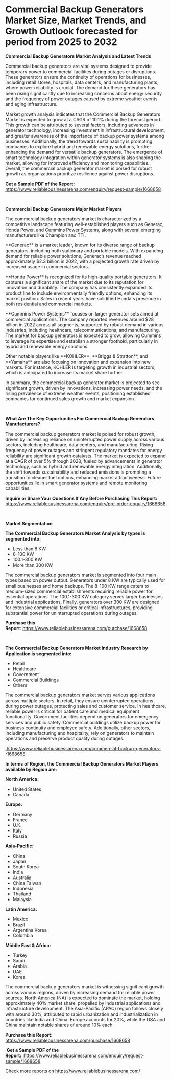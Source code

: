 <p><h1>Commercial Backup Generators Market Size, Market Trends, and Growth Outlook forecasted for period from 2025 to 2032</h1></p><p><strong>Commercial Backup Generators Market Analysis and Latest Trends</strong></p>
<p><p>Commercial backup generators are vital systems designed to provide temporary power to commercial facilities during outages or disruptions. These generators ensure the continuity of operations for businesses, including retail stores, hospitals, data centers, and manufacturing plants, where power reliability is crucial. The demand for these generators has been rising significantly due to increasing concerns about energy security and the frequency of power outages caused by extreme weather events and aging infrastructure.</p><p>Market growth analysis indicates that the Commercial Backup Generators Market is expected to grow at a CAGR of 10.1% during the forecast period. This growth can be attributed to several factors, including advances in generator technology, increasing investment in infrastructural development, and greater awareness of the importance of backup power systems among businesses. Additionally, the trend towards sustainability is prompting companies to explore hybrid and renewable energy solutions, further enhancing the demand for versatile backup generators. The emergence of smart technology integration within generator systems is also shaping the market, allowing for improved efficiency and monitoring capabilities. Overall, the commercial backup generator market is poised for robust growth as organizations prioritize resilience against power disruptions.</p></p>
<p><strong>Get a Sample PDF of the Report:&nbsp;</strong> <a href="https://www.reliablebusinessarena.com/enquiry/request-sample/1668658?utm_campaign=2928&utm_medium=2&utm_source=Github&utm_content=ia&utm_term=10042025&utm_id=commercial-backup-generators">https://www.reliablebusinessarena.com/enquiry/request-sample/1668658</a></p>
<p>&nbsp;</p>
<p><strong>Commercial Backup Generators Major Market Players</strong></p>
<p><p>The commercial backup generators market is characterized by a competitive landscape featuring well-established players such as Generac, Honda Power, and Cummins Power Systems, along with several emerging manufacturers like Champion and TTI. </p><p>**Generac** is a market leader, known for its diverse range of backup generators, including both stationary and portable models. With expanding demand for reliable power solutions, Generac’s revenue reached approximately $2.3 billion in 2022, with a projected growth rate driven by increased usage in commercial sectors.</p><p>**Honda Power** is recognized for its high-quality portable generators. It captures a significant share of the market due to its reputation for innovation and durability. The company has consistently expanded its product line to include environmentally friendly options, enhancing its market position. Sales in recent years have solidified Honda's presence in both residential and commercial markets.</p><p>**Cummins Power Systems** focuses on larger generator sets aimed at commercial applications. The company reported revenues around $28 billion in 2022 across all segments, supported by robust demand in various industries, including healthcare, telecommunications, and manufacturing. The market for backup generators is expected to grow, allowing Cummins to leverage its expertise and establish a stronger foothold, particularly in hybrid and renewable energy solutions.</p><p>Other notable players like **KOHLER**, **Briggs & Stratton**, and **Yamaha** are also focusing on innovation and expansion into new markets. For instance, KOHLER is targeting growth in industrial sectors, which is anticipated to increase its market share further.</p><p>In summary, the commercial backup generator market is projected to see significant growth, driven by innovations, increasing power needs, and the rising prevalence of extreme weather events, positioning established companies for continued sales growth and market expansion.</p></p>
<p>&nbsp;</p>
<p><strong>What Are The Key Opportunities For Commercial Backup Generators Manufacturers?</strong></p>
<p><p>The commercial backup generators market is poised for robust growth, driven by increasing reliance on uninterrupted power supply across various sectors, including healthcare, data centers, and manufacturing. Rising frequency of power outages and stringent regulatory mandates for energy reliability are significant growth catalysts. The market is expected to expand at a CAGR of over 5% through 2028, fueled by advancements in generator technology, such as hybrid and renewable energy integration. Additionally, the shift towards sustainability and reduced emissions is prompting a transition to cleaner fuel options, enhancing market attractiveness. Future opportunities lie in smart generator systems and remote monitoring capabilities.</p></p>
<p><strong>Inquire or Share Your Questions If Any Before Purchasing This Report:</strong> <a href="https://www.reliablebusinessarena.com/enquiry/pre-order-enquiry/1668658?utm_campaign=2928&utm_medium=2&utm_source=Github&utm_content=ia&utm_term=10042025&utm_id=commercial-backup-generators">https://www.reliablebusinessarena.com/enquiry/pre-order-enquiry/1668658</a></p>
<p>&nbsp;</p>
<p><strong>Market Segmentation</strong></p>
<p><strong>The Commercial Backup Generators Market Analysis by types is segmented into:</strong></p>
<p><ul><li>Less than 8 KW</li><li>8-100 KW</li><li>100.1-300 KW</li><li>More than 300 KW</li></ul></p>
<p><p>The commercial backup generators market is segmented into four main types based on power output. Generators under 8 KW are typically used for small businesses and home backups. The 8-100 KW range caters to medium-sized commercial establishments requiring reliable power for essential operations. The 100.1-300 KW category serves larger businesses and industrial applications. Finally, generators over 300 KW are designed for extensive commercial facilities or critical infrastructures, providing substantial power for uninterrupted operations during outages.</p></p>
<p><strong>Purchase this Report:&nbsp;</strong><a href="https://www.reliablebusinessarena.com/purchase/1668658?utm_campaign=2928&utm_medium=2&utm_source=Github&utm_content=ia&utm_term=10042025&utm_id=commercial-backup-generators">https://www.reliablebusinessarena.com/purchase/1668658</a></p>
<p>&nbsp;</p>
<p><strong>The Commercial Backup Generators Market Industry Research by Application is segmented into:</strong></p>
<p><ul><li>Retail</li><li>Healthcare</li><li>Government</li><li>Commercial Buildings</li><li>Others</li></ul></p>
<p><p>The commercial backup generators market serves various applications across multiple sectors. In retail, they ensure uninterrupted operations during power outages, protecting sales and customer service. In healthcare, reliable power is critical for patient care and medical equipment functionality. Government facilities depend on generators for emergency services and public safety. Commercial buildings utilize backup power for business continuity and employee safety. Additionally, other sectors, including manufacturing and hospitality, rely on generators to maintain operations and preserve product quality during outages.</p></p>
<p><a href="https://www.reliablebusinessarena.com/commercial-backup-generators-r1668658?utm_campaign=2928&utm_medium=2&utm_source=Github&utm_content=ia&utm_term=10042025&utm_id=commercial-backup-generators">&nbsp;https://www.reliablebusinessarena.com/commercial-backup-generators-r1668658</a></p>
<p><strong>In terms of Region, the Commercial Backup Generators Market Players available by Region are:</strong></p>
<p>
    <p> <strong> North America: </strong>
        <ul>
            <li>United States</li>
            <li>Canada</li>
        </ul>
        </p> 
    <p> <strong> Europe: </strong>
        <ul>
            <li>Germany</li>
            <li>France</li>
            <li>U.K.</li>
            <li>Italy</li>
            <li>Russia</li>
        </ul>
        </p> 
    <p> <strong> Asia-Pacific: </strong>
        <ul>
            <li>China</li>
            <li>Japan</li>
            <li>South Korea</li>
            <li>India</li>
            <li>Australia</li>
            <li>China Taiwan</li>
            <li>Indonesia</li>
            <li>Thailand</li>
            <li>Malaysia</li>
        </ul>
        </p> 
    <p> <strong> Latin America: </strong>
        <ul>
            <li>Mexico</li>
            <li>Brazil</li>
            <li>Argentina Korea</li>
            <li>Colombia</li>
        </ul>
        </p> 
    <p> <strong> Middle East & Africa: </strong>
        <ul>
            <li>Turkey</li>
            <li>Saudi</li>
            <li>Arabia</li>
            <li>UAE</li>
            <li>Korea</li>
        </ul>
    </p>
    </p>
<p><p>The commercial backup generators market is witnessing significant growth across various regions, driven by increasing demand for reliable power sources. North America (NA) is expected to dominate the market, holding approximately 40% market share, propelled by industrial applications and infrastructure development. The Asia-Pacific (APAC) region follows closely with around 30%, attributed to rapid urbanization and industrialization in countries like India and China. Europe accounts for 20%, while the USA and China maintain notable shares of around 10% each.</p></p>
<p><strong>Purchase this Report: </strong><a href="https://www.reliablebusinessarena.com/purchase/1668658?utm_campaign=2928&utm_medium=2&utm_source=Github&utm_content=ia&utm_term=10042025&utm_id=commercial-backup-generators">https://www.reliablebusinessarena.com/purchase/1668658</a></p>
<p>&nbsp;<strong>Get a Sample PDF of the Report:&nbsp;&nbsp;</strong><a href="https://www.reliablebusinessarena.com/enquiry/request-sample/1668658?utm_campaign=2928&utm_medium=2&utm_source=Github&utm_content=ia&utm_term=10042025&utm_id=commercial-backup-generators">https://www.reliablebusinessarena.com/enquiry/request-sample/1668658</a></p>
<p><strong></strong></p>
<p>Check more reports on <a href="https://www.reliablebusinessarena.com/?utm_campaign=2928&utm_medium=2&utm_source=Github&utm_content=ia&utm_term=10042025&utm_id=commercial-backup-generators">https://www.reliablebusinessarena.com/</a></p>